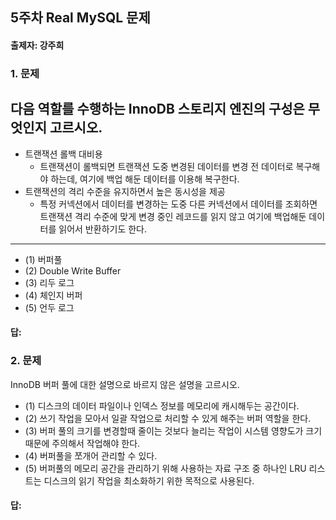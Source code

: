 ## 5주차 Real MySQL 문제
#### 출제자: 강주희

### 1. 문제
다음 역할를 수행하는 InnoDB 스토리지 엔진의 구성은 무엇인지 고르시오.
---
- 트랜잭션 롤백 대비용 
    - 트랜잭션이 롤백되면 트랜잭션 도중 변경된 데이터를 변경 전 데이터로 복구해야 하는데, 여기에 백업 해둔 데이터를 이용해 복구한다.
- 트랜잭션의 격리 수준을 유지하면서 높은 동시성을 제공 
    - 특정 커넥션에서 데이터를 변경하는 도중 다른 커넥션에서 데이터를 조회하면 트랜잭션 격리 수준에 맞게 변경 중인 레코드를 읽지 않고 여기에 백업해둔 데이터를 읽어서 반환하기도 한다.
---

- (1) 버퍼풀
- (2) Double Write Buffer
- (3) 리두 로그
- (4) 체인지 버퍼
- (5) 언두 로그

#### 답: 

### 2. 문제
InnoDB 버퍼 풀에 대한 설명으로 바르지 않은 설명을 고르시오.
- (1) 디스크의 데이터 파일이나 인덱스 정보를 메모리에 캐시해두는 공간이다.
- (2) 쓰기 작업을 모아서 일괄 작업으로 처리할 수 있게 해주는 버퍼 역할을 한다.
- (3) 버퍼 풀의 크기를 변경할때 줄이는 것보다 늘리는 작업이 시스템 영향도가 크기 때문에 주의해서 작업해야 한다. 
- (4) 버퍼풀을 쪼개어 관리할 수 있다.
- (5) 버퍼풀의 메모리 공간을 관리하기 위해 사용하는 자료 구조 중 하나인 LRU 리스트는 디스크의 읽기 작업을 최소화하기 위한 목적으로 사용된다.

#### 답:
